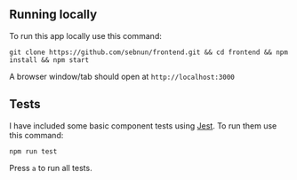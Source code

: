 ## Running locally

To run this app locally use this command:

`git clone https://github.com/sebnun/frontend.git && cd frontend && npm install && npm start`

A browser window/tab should open at `http://localhost:3000`

## Tests

I have included some basic component tests using [Jest](https://facebook.github.io/jest/).
To run them use this command:

`npm run test`

Press `a` to run all tests.
